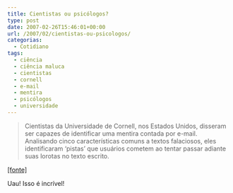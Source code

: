 ```yaml
---
title: Cientistas ou psicólogos?
type: post
date: 2007-02-26T15:46:01+00:00
url: /2007/02/cientistas-ou-psicologos/
categorias:
  - Cotidiano
tags:
  - ciência
  - ciência maluca
  - cientistas
  - cornell
  - e-mail
  - mentira
  - psicólogos
  - universidade
---
```


> Cientistas da Universidade de Cornell, nos Estados Unidos, disseram ser capazes de identificar uma mentira contada por e-mail. Analisando cinco características comuns a textos falaciosos, eles identificaram ‘pistas’ que usuários cometem ao tentar passar adiante suas lorotas no texto escrito.

[[fonte]][1]

Uau! Isso é incrível!

[1]: http://tecnologia.terra.com.br/interna/0,,OI1437660-EI4802,00.html
